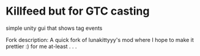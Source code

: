 # Killfeed but for GTC casting

simple unity gui that shows tag events

Fork description: A quick fork of lunakittyyy's mod where I hope to make it prettier :) for me at-least . . .

